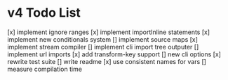 # v4 Todo List
[x] implement ignore ranges
[x] implement importInline statements
[x] implement new conditionals system
[] implement source maps
[x] implement stream compiler
[] implement cli import tree outputer
[] implement url imports
[x] add transform-key support
[] new cli options
[x] rewrite test suite
[] write readme
[x] use consistent names for vars
[] measure compilation time
